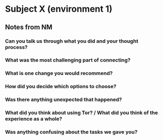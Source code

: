 Subject X (environment 1)
=========================

Notes from NM
-------------

### Can you talk us through what you did and your thought process?
### What was the most challenging part of connecting?
### What is one change you would recommend?
### How did you decide which options to choose?
### Was there anything unexpected that happened?
### What did you think about using Tor? / What did you think of the experience as a whole?
### Was anything confusing about the tasks we gave you?
